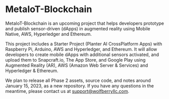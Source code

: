 # MetaIoT-Blockchain

MetaIoT-Blockchain is an upcoming project that helps developers prototype and publish sensor-driven (dApps) in augmented reality using Mobile Native, AWS, Hyperledger and Ethereum.

This project includes a Starter Project (Planter AI CrossPlatform Apps) with Raspberry Pi, Arduino, AWS and Hyperledger, and Ethereum. It will allow developers to create mobile dApps with additional sensors activated, and upload them to Snapcraft.io, The App Store, and Google Play using Augmented Reality (AR), AWS (Amazon Web Server & Services) and Hyperledger & Ethereum.

We plan to release all Phase 2 assets, source code, and notes around January 15, 2023, as a new repository. If you have any questions in the meantime, please contact us at support@wolfberryllc.com.

